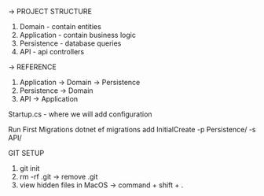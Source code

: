 -> PROJECT STRUCTURE

1. Domain - contain entities
2. Application - contain business logic
3. Persistence - database queries
4. API - api controllers

-> REFERENCE

1. Application -> Domain -> Persistence
2. Persistence -> Domain
3. API -> Application

Startup.cs - where we will add configuration

Run First Migrations
dotnet ef migrations add InitialCreate -p Persistence/ -s API/

GIT SETUP
1. git init
2. rm -rf .git -> remove .git
3. view hidden files in MacOS -> command + shift + .

